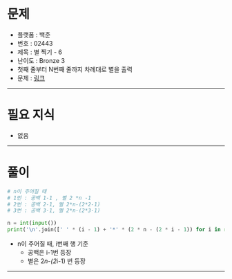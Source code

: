 # 문제
- 플랫폼 : 백준
- 번호 : 02443
- 제목 : 별 찍기 - 6
- 난이도 : Bronze 3
- 첫째 줄부터 N번째 줄까지 차례대로 별을 출력
- 문제 : <a href="https://www.acmicpc.net/problem/2443" target="_blank">링크</a>

---

# 필요 지식
- 없음

---

# 풀이
```python
# n이 주어질 때
# 1번 : 공백 1-1 , 별 2 *n -1
# 2번 : 공백 2-1, 별 2*n-(2*2-1)
# 3번 : 공백 3-1, 별 2*n-(2*3-1)

n = int(input())
print('\n'.join([' ' * (i - 1) + '*' * (2 * n - (2 * i - 1)) for i in range(1, n + 1)]))
```
- n이 주어질 때, i번째 행 기준
  - 공백은 i-1번 등장
  - 별은 2*n-(2*i-1) 번 등장

---
